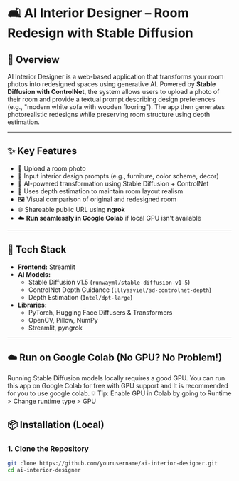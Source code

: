 # 🛋️ AI Interior Designer – Room Redesign with Stable Diffusion

## 📌 Overview

AI Interior Designer is a web-based application that transforms your room photos into redesigned spaces using generative AI. Powered by **Stable Diffusion with ControlNet**, the system allows users to upload a photo of their room and provide a textual prompt describing design preferences (e.g., "modern white sofa with wooden flooring"). The app then generates photorealistic redesigns while preserving room structure using depth estimation.

---

## ✨ Key Features

- 📸 Upload a room photo
- 💬 Input interior design prompts (e.g., furniture, color scheme, decor)
- 🧠 AI-powered transformation using Stable Diffusion + ControlNet
- 🎯 Uses depth estimation to maintain room layout realism
- 🖼️ Visual comparison of original and redesigned room
- 🌐 Shareable public URL using **ngrok**
- ☁️ **Run seamlessly in Google Colab** if local GPU isn't available

---

## 🧰 Tech Stack

- **Frontend:** Streamlit
- **AI Models:**
  - Stable Diffusion v1.5 (`runwayml/stable-diffusion-v1-5`)
  - ControlNet Depth Guidance (`lllyasviel/sd-controlnet-depth`)
  - Depth Estimation (`Intel/dpt-large`)
- **Libraries:** 
  - PyTorch, Hugging Face Diffusers & Transformers
  - OpenCV, Pillow, NumPy
  - Streamlit, pyngrok

---

## ☁️ Run on Google Colab (No GPU? No Problem!)
Running Stable Diffusion models locally requires a good GPU. You can run this app on Google Colab for free with GPU support and It is recommended for you to use google colab.
💡 Tip: Enable GPU in Colab by going to Runtime > Change runtime type > GPU

## 📦 Installation (Local)

### 1. Clone the Repository

```bash
git clone https://github.com/yourusername/ai-interior-designer.git
cd ai-interior-designer
```
